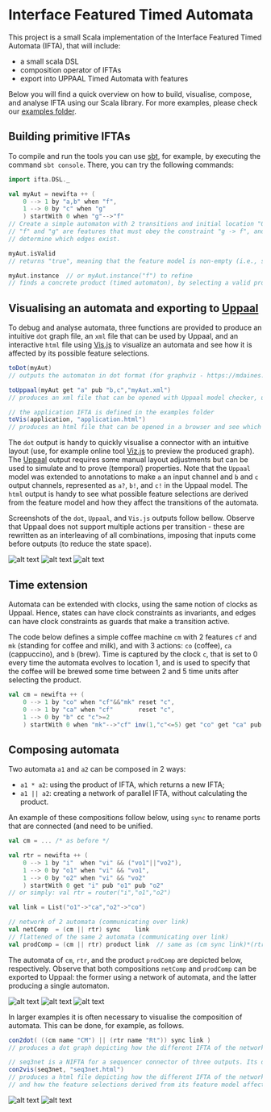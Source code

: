 Interface Featured Timed Automata
========

This project is a small Scala implementation of the Interface Featured Timed Automata (IFTA), that will include:

 - a small scala DSL
 - composition operator of IFTAs
 - export into UPPAAL Timed Automata with features

Below you will find a quick overview on how to build, visualise, compose, and analyse IFTA using our Scala library.
For more examples, please check our [examples folder](src/main/scala/ifta/examples).

## Building primitive IFTAs

To compile and run the tools you can use [sbt](http://www.scala-sbt.org), for example, by executing the command ```sbt console```.
There, you can try the following commands:

```scala
import ifta.DSL._

val myAut = newifta ++ (
    0 --> 1 by "a,b" when "f",
    1 --> 0 by "c" when "g"
    ) startWith 0 when "g"-->"f"
// Create a simple automaton with 2 transitions and initial location "0".
// "f" and "g" are features that must obey the constraint "g -> f", and
// determine which edges exist.

myAut.isValid
// returns "true", meaning that the feature model is non-empty (i.e., satisfiable).

myAut.instance  // or myAut.instance("f") to refine
// finds a concrete product (timed automaton), by selecting a valid product and instantiating the automaton.
```


## Visualising an automata and exporting to [Uppaal](http://uppaal.com)

To debug and analyse automata, three functions are provided to produce an intuitive `dot` graph file, an `xml` file that can be used by Uppaal, and an interactive `html` file using [Vis.js](http://visjs.org) to visualize an automata and see how it is affected by its possible feature selections.

```scala
toDot(myAut)
// outputs the automaton in dot format (for graphviz - https://mdaines.github.io/viz.js)

toUppaal(myAut get "a" pub "b,c","myAut.xml")
// produces an xml file that can be opened with Uppaal model checker, using "a" as an input channel and "b" and "c" as output channels

// the application IFTA is defined in the examples folder
toVis(application, "application.html")
// produces an html file that can be opened in a browser and see which transitions are enabled in each possible feature selection
```

The `dot` output is handy to quickly visualise a connector with an intuitive layout (use, for example online tool [Viz.js](https://mdaines.github.io/viz.js/) to preview the produced graph). 
The [Uppaal](http://uppaal.com) output requires some manual layout adjustments but can be used to simulate and to prove (temporal) properties.
Note that the `Uppaal` model was extended to annotations to make `a` an input channel and `b` and `c` output channels, represented as `a?`, `b!`, and `c!` in the Uppaal model.
The `html` output is handy to see what possible feature selections are derived from the feature model and how they affect the transitions of the automata.

Screenshots of the `dot`, `Uppaal`, and `Vis.js` outputs follow bellow.
Observe that Uppaal does not support multiple actions per transition - these are rewritten as an interleaving of all combinations, imposing that inputs come before outputs (to reduce the state space).

![alt text](https://cdn.rawgit.com/joseproenca/ifta/master/images/myAut.svg "Automata example in Dot")   ![alt text](https://cdn.rawgit.com/joseproenca/ifta/master/images/myAutUpp.svg "Automata example in Uppaal")
![alt text](https://cdn.rawgit.com/joseproenca/ifta/master/images/app-tovis.gif "Automata example in Vis")
## Time extension

Automata can be extended with clocks, using the same notion of clocks as Uppaal. Hence, states can have clock constraints as invariants, and edges can have clock constraints as guards that make a transition active.

The code below defines a simple coffee machine `cm`  with 2 features `cf` and `mk` (standing for coffee and milk), and with 3 actions: `co` (coffee), `ca` (cappuccino), and `b` (brew).
Time is captured by the clock `c`, that is set to 0 every time the automata evolves to location 1, and is used to specify that the coffee will be brewed some time between 2 and 5 time units after selecting the product.


```scala
val cm = newifta ++ (
    0 --> 1 by "co" when "cf"&&"mk" reset "c",
    0 --> 1 by "ca" when "cf"       reset "c",
    1 --> 0 by "b" cc "c">=2
    ) startWith 0 when "mk"-->"cf" inv(1,"c"<=5) get "co" get "ca" pub "b"
```


## Composing automata

Two automata `a1` and `a2` can be composed in 2 ways:
 - `a1 * a2`: using the product of IFTA, which returns a new IFTA;
 - `a1 || a2`: creating a network of parallel IFTA, without calculating the product.

An example of these compositions follow below, using `sync` to rename ports that are connected (and need to be unified.

```scala
val cm = ... /* as before */

val rtr = newifta ++ (
    0 --> 1 by "i"  when "vi" && ("vo1"||"vo2"),
    1 --> 0 by "o1" when "vi" && "vo1",
    1 --> 0 by "o2" when "vi" && "vo2"
    ) startWith 0 get "i" pub "o1" pub "o2"
// or simply: val rtr = router("i","o1","o2")

val link = List("o1"->"ca","o2"->"co")

// network of 2 automata (communicating over link)
val netComp  = (cm || rtr) sync    link
// flattened of the same 2 automata (communicating over link)
val prodComp = (cm || rtr) product link  // same as (cm sync link)*(rtr sync link)
```

The automata of `cm`, `rtr`, and the product `prodComp` are depicted below, respectively.
Observe that both compositions `netComp` and `prodComp` can be exported to Uppaal: the former using a network of automata, and the latter producing a single automaton.

![alt text](https://cdn.rawgit.com/joseproenca/ifta/master/images/cm.svg "Coffee Machine automaton in Dot") ![alt text](https://cdn.rawgit.com/joseproenca/ifta/master/images/router.svg "Router automaton in Dot") ![alt text](https://cdn.rawgit.com/joseproenca/ifta/master/images/cm-router.svg "Product of cm and rtr in Dot")

In larger examples it is often necessary to visualise the composition of automata. This can be done, for example, as follows.

```scala
con2dot( ((cm name "CM") || (rtr name "Rt")) sync link )
// produces a dot graph depicting how the different IFTA of the network interact 

// seq3net is a NIFTA for a sequencer connector of three outputs. Its definition can be found in the examples folder
con2vis(seq3net, "seq3net.html")
// produces a html file depicting how the different IFTA of the network interact
// and how the feature selections derived from its feature model affect the precense of intefaces
```

![alt text](https://cdn.rawgit.com/joseproenca/ifta/master/images/cm-router-conn.svg "Depicting the connector composing the coffee machine and the router")
![alt text](https://cdn.rawgit.com/joseproenca/ifta/master/images/seq3-con2vis.gif "Depicting the network of a sequencer connector of 3 outputs")